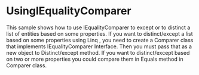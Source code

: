 # UsingIEqualityComparer

 This sample shows how to use IEqualityComparer to except or to distinct a list of entities based on some properties. 
 If you want to distinct/except a list based on some properties using Linq , you need to create a Comparer class that implements IEqualityComparer Interface.
 Then you must pass that as a new object to Distinct/except method.
 If you want to distinct/except based on two or more properties you could compare them in Equals method in Comparer class.
 
 
